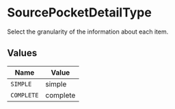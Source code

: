 # SourcePocketDetailType

Select the granularity of the information about each item.


## Values

| Name       | Value      |
| ---------- | ---------- |
| `SIMPLE`   | simple     |
| `COMPLETE` | complete   |